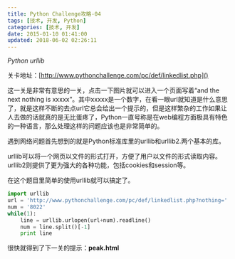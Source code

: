 ```yaml
---
title: Python Challenge攻略-04
tags: [技术, 开发, Python]
categories: [技术, 开发]
date: 2015-01-10 01:41:00
updated: 2018-06-02 02:26:11
---
```


*Python urllib*

<!-- more -->

关卡地址：[http://www.pythonchallenge.com/pc/def/linkedlist.php]()

这一关是非常有意思的一关，点击一下图片就可以进入一个页面写着“and the next nothing is xxxxx”。其中xxxxx是一个数字，在看一眼url就知道是什么意思了，就是这样不断的去点url它总会给出一个提示的，但是这样繁杂的工作如果让人去做的话就真的是无比蛋疼了，Python一直号称是在web编程方面极具有特色的一种语言，那么处理这样的问题应该也是非常简单的。

遇到网络问题首先想到的就是Python标准库里的urllib和urllib2.两个基本的库。

urllib可以将一个网页以文件的形式打开，方便了用户以文件的形式读取内容。urllib2则提供了更为强大的各种功能，包括cookies和session等。

在这个题目里简单的使用urllib就可以搞定了。

```python
import urllib
url = 'http://www.pythonchallenge.com/pc/def/linkedlist.php?nothing='
num = '8022'
while(1):
    line = urllib.urlopen(url+num).readline()
    num = line.split()[-1]
    print line
```

很快就得到了下一关的提示：**peak.html**

